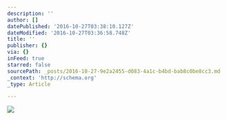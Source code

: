 ```yaml
---
description: ''
author: []
datePublished: '2016-10-27T03:38:10.127Z'
dateModified: '2016-10-27T03:36:58.748Z'
title: ''
publisher: {}
via: {}
inFeed: true
starred: false
sourcePath: _posts/2016-10-27-9e2a2455-d083-4a1c-b4bd-bab8c0be8cc3.md
_context: 'http://schema.org'
_type: Article

---
```

![](https://the-grid-user-content.s3-us-west-2.amazonaws.com/a53bfb66-cf9e-4c11-b780-86d912db519b.jpg)